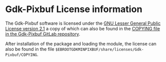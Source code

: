 # Gdk-Pixbuf License information

The Gdk-Pixbuf software is licensed under the 
[GNU Lesser General Public License version 2.1](https://www.gnu.org/licenses/old-licenses/lgpl-2.1.html)
a copy of which can also be found in the
[COPYING file in the Gdk-Pixbuf GitLab repository](https://gitlab.gnome.org/GNOME/gdk-pixbuf/-/blob/master/COPYING).

After installation of the package and loading the module, the license can also
be found in the file 
`$EBROOTGDKMINPIXBUF/share/licenses/Gdk-Pixbuf/COPYING`.
